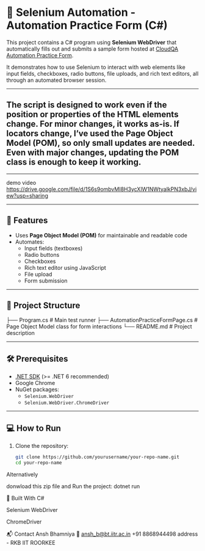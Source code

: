 # 🧪 Selenium Automation - Automation Practice Form (C#)

This project contains a C# program using **Selenium WebDriver** that automatically fills out and submits a sample form hosted at [CloudQA Automation Practice Form](https://app.cloudqa.io/home/AutomationPracticeForm).

It demonstrates how to use Selenium to interact with web elements like input fields, checkboxes, radio buttons, file uploads, and rich text editors, all through an automated browser session.


---
The script is designed to work even if the position or properties of the HTML elements change. For minor changes, it works as-is. If locators change, I’ve used the Page Object Model (POM), so only small updates are needed. Even with major changes, updating the POM class is enough to keep it working.
---

---
demo video 
https://drive.google.com/file/d/1S6s9ombvMI8H3ycXlW1NWtyalkPN3xbJ/view?usp=sharing

---


## 🚀 Features

- Uses **Page Object Model (POM)** for maintainable and readable code
- Automates:
  - Input fields (textboxes)
  - Radio buttons
  - Checkboxes
  - Rich text editor using JavaScript
  - File upload
  - Form submission

---

## 📁 Project Structure

├── Program.cs # Main test runner
├── AutomationPracticeFormPage.cs # Page Object Model class for form interactions
└── README.md # Project description


---

## 🛠 Prerequisites

- [.NET SDK](https://dotnet.microsoft.com/en-us/download) (>= .NET 6 recommended)
- Google Chrome
- NuGet packages:
  - `Selenium.WebDriver`
  - `Selenium.WebDriver.ChromeDriver`


---

## 💻 How to Run

1. Clone the repository:

   ```bash
   git clone https://github.com/yourusername/your-repo-name.git
   cd your-repo-name

Alternatively

donwload this zip file and 
Run the project:
dotnet run


🧱 Built With
C#

Selenium WebDriver

ChromeDriver


📬 Contact
Ansh Bhamniya
📧 ansh_b@bt.iitr.ac.in
+91 8868944498
address - RKB IIT ROORKEE




   
